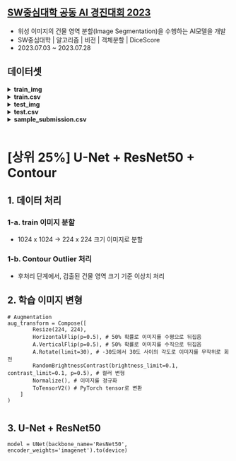 ## [SW중심대학 공동 AI 경진대회 2023](https://dacon.io/competitions/official/236092/overview/description)
- 위성 이미지의 건물 영역 분할(Image Segmentation)을 수행하는 AI모델을 개발
- SW중심대학 | 알고리즘 | 비전 | 객체분할 | DiceScore
- 2023.07.03 ~ 2023.07.28

## 데이터셋

<details>
<summary>
<b>train_img</b>
</summary>

    - TRAIN_0000.png ~ TRAIN_7139.png
    - 1024 x 1024
</details>

<details>
<summary>
<b>train.csv</b>
</summary>

    - TEST_00000.png ~ TEST_60639.png
    - 224 x 224
</details>

<details>
<summary>
<b>test_img</b>
</summary>

    - img_id : 학습 위성 이미지 샘플 ID
    - img_path : 학습 위성 이미지 경로 (상대 경로)
    - mask_rle : RLE 인코딩된 이진마스크(0 : 배경, 1 : 건물) 정보
        - 학습 위성 이미지에는 반드시 건물이 포함되어 있습니다.
        - 그러나 추론 위성 이미지에는 건물이 포함되어 있지 않을 수 있습니다.
        - 학습 위성 이미지의 촬영 해상도는 0.5m/픽셀이며, 추론 위성 이미지의 촬영 해상도는 공개하지 않습니다.
</details>

<details>
<summary>
<b>test.csv</b>
</summary>

    - img_id : 추론 위성 이미지 샘플 ID
    - img_path : 추론 위성 이미지 경로 (상대 경로)
</details>

<details>
<summary>
<b>sample_submission.csv</b>
</summary>

    - img_id : 추론 위성 이미지 샘플 ID
    - mask_rle : RLE 인코딩된 예측 이진마스크(0: 배경, 1 : 건물) 정보
        - 단, 예측 결과에 건물이 없는 경우 반드시 -1 처리
</details>

</details>
<br>

# [상위 25%] U-Net + ResNet50 + Contour

## 1. 데이터 처리
### 1-a. train 이미지 분할
- 1024 x 1024 -> 224 x 224 크기 이미지로 분할

### 1-b. Contour Outlier 처리

- 후처리 단계에서, 검출된 건물 영역 크기 기준 이상치 처리

## 2. 학습 이미지 변형
```
# Augmentation
aug_transform = Compose([
        Resize(224, 224),
        HorizontalFlip(p=0.5), # 50% 확률로 이미지를 수평으로 뒤집음
        A.VerticalFlip(p=0.5), # 50% 확률로 이미지를 수직으로 뒤집음
        A.Rotate(limit=30), # -30도에서 30도 사이의 각도로 이미지를 무작위로 회전
        RandomBrightnessContrast(brightness_limit=0.1, contrast_limit=0.1, p=0.5), # 컬러 변형
        Normalize(), # 이미지를 정규화
        ToTensorV2() # PyTorch tensor로 변환
    ]
)
    
```
## 3. U-Net + ResNet50
```
model = UNet(backbone_name='ResNet50', encoder_weights='imagenet').to(device)
```
